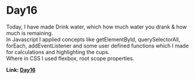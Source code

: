 # Day16

Today, I have made Drink water, which how much water you drank & how much is remaining.<br> In
Javascript I applied concepts like getElementById, querySelectorAll, forEach, addEventListener and
some user defined functions which I made for calculations and highlighting the cups.<br> Where in
CSS I used flexbox, root scope properties.<br>

**Link: [Day16](https://rushigoswami.github.io/50-Days-of-Javascript/day16)**
